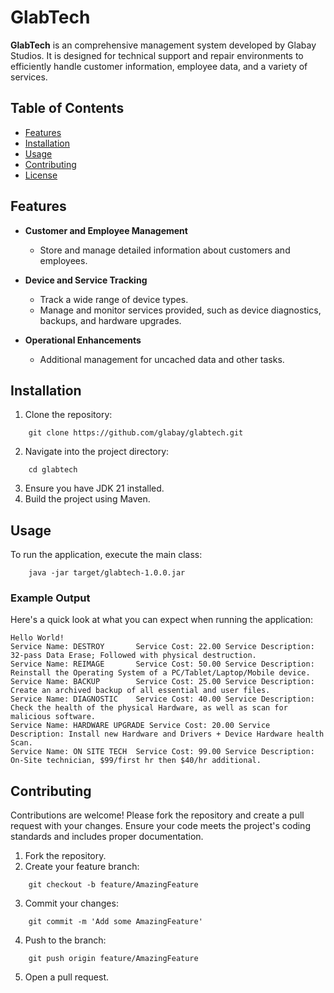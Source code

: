 # GlabTech
**GlabTech** is an comprehensive management system developed by Glabay Studios. It is designed for technical support and repair environments to efficiently handle customer information, employee data, and a variety of services.
## Table of Contents
- [Features]()
- [Installation]()
- [Usage]()
- [Contributing]()
- [License]()

## Features
- **Customer and Employee Management**
    - Store and manage detailed information about customers and employees.

- **Device and Service Tracking**
    - Track a wide range of device types.
    - Manage and monitor services provided, such as device diagnostics, backups, and hardware upgrades.

- **Operational Enhancements**
    - Additional management for uncached data and other tasks.

## Installation
1. Clone the repository:
```shell
    git clone https://github.com/glabay/glabtech.git
```
2. Navigate into the project directory:

```shell
    cd glabtech
```
3. Ensure you have JDK 21 installed.
4. Build the project using Maven.

## Usage
To run the application, execute the main class:
```shell
    java -jar target/glabtech-1.0.0.jar
```

### Example Output
Here's a quick look at what you can expect when running the application:
```shell
Hello World!
Service Name: DESTROY       Service Cost: 22.00 Service Description: 32-pass Data Erase; Followed with physical destruction.
Service Name: REIMAGE       Service Cost: 50.00 Service Description: Reinstall the Operating System of a PC/Tablet/Laptop/Mobile device.
Service Name: BACKUP        Service Cost: 25.00 Service Description: Create an archived backup of all essential and user files.
Service Name: DIAGNOSTIC    Service Cost: 40.00 Service Description: Check the health of the physical Hardware, as well as scan for malicious software.
Service Name: HARDWARE UPGRADE Service Cost: 20.00 Service Description: Install new Hardware and Drivers + Device Hardware health Scan.
Service Name: ON SITE TECH  Service Cost: 99.00 Service Description: On-Site technician, $99/first hr then $40/hr additional.
```


## Contributing
Contributions are welcome! Please fork the repository and create a pull request with your changes. Ensure your code meets the project's coding standards and includes proper documentation.
1. Fork the repository.
2. Create your feature branch:
```shell
    git checkout -b feature/AmazingFeature
```
3. Commit your changes:
```shell
    git commit -m 'Add some AmazingFeature'
```
4. Push to the branch:
```shell
    git push origin feature/AmazingFeature
```
5. Open a pull request.